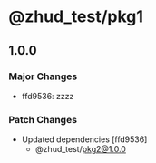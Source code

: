 # @zhud_test/pkg1

## 1.0.0

### Major Changes

- ffd9536: zzzz

### Patch Changes

- Updated dependencies [ffd9536]
  - @zhud_test/pkg2@1.0.0
